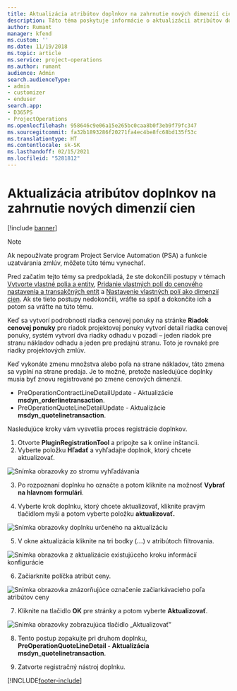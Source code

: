 ```yaml
---
title: Aktualizácia atribútov doplnkov na zahrnutie nových dimenzií cien
description: Táto téma poskytuje informácie o aktualizácii atribútov doplnkov pre dimenzie cien.
author: Rumant
manager: kfend
ms.custom: ''
ms.date: 11/19/2018
ms.topic: article
ms.service: project-operations
ms.author: rumant
audience: Admin
search.audienceType:
- admin
- customizer
- enduser
search.app:
- D365PS
- ProjectOperations
ms.openlocfilehash: 958646c9e06a15e265bc0caa8b0f3eb9f79fc347
ms.sourcegitcommit: fa32b1893286f20271fa4ec4be8fc68bd135f53c
ms.translationtype: HT
ms.contentlocale: sk-SK
ms.lasthandoff: 02/15/2021
ms.locfileid: "5281812"
---
```

# <a name="update-plug-in-attributes-to-include-new-pricing-dimensions"></a>Aktualizácia atribútov doplnkov na zahrnutie nových dimenzií cien

[!include [banner](../includes/psa-now-project-operations.md)]

> [!NOTE]
> Ak nepoužívate program Project Service Automation (PSA) a funkcie uzatvárania zmlúv, môžete túto tému vynechať.

Pred začatím tejto témy sa predpokladá, že ste dokončili postupy v témach [Vytvorte vlastné polia a entity](create-custom-fields-entities.md), [Pridanie vlastných polí do cenového nastavenia a transakčných entít](field-references.md) a [Nastavenie vlastných polí ako dimenzií cien](set-up-pricing-dimensions.md). Ak ste tieto postupy nedokončili, vráťte sa späť a dokončite ich a potom sa vráťte na túto tému.

Keď sa vytvorí podrobnosti riadka cenovej ponuky na stránke **Riadok cenovej ponuky** pre riadok projektovej ponuky vytvorí detail riadka cenovej ponuky, systém vytvorí dva riadky odhadu v pozadí – jeden riadok pre stranu nákladov odhadu a jeden pre predajnú stranu. Toto je rovnaké pre riadky projektových zmlúv.

Keď vykonáte zmenu množstva alebo poľa na strane nákladov, táto zmena sa vyplní na strane predaja. Je to možné, pretože nasledujúce doplnky musia byť znovu registrované po zmene cenových dimenzií.

- PreOperationContractLineDetailUpdate - Aktualizácie **msdyn_orderlinetransaction**.
- PreOperationQuoteLineDetailUpdate - Aktualizácie **msdyn_quotelinetransaction**.

Nasledujúce kroky vám vysvetlia proces registrácie doplnkov.

1. Otvorte **PluginRegistrationTool** a pripojte sa k online inštancii.
2. Vyberte položku **Hľadať** a vyhľadajte doplnok, ktorý chcete aktualizovať.

 ![Snímka obrazovky zo stromu vyhľadávania](media/PRT-1.png)

3. Po rozpoznaní doplnku ho označte a potom kliknite na možnosť **Vybrať na hlavnom formulári**.

4. Vyberte krok doplnku, ktorý chcete aktualizovať, kliknite pravým tlačidlom myši a potom vyberte položku **aktualizovať.**

 ![Snímka obrazovky doplnku určeného na aktualizáciu](media/PRT-2.png)
 
5. V okne aktualizácia kliknite na tri bodky (**...**) v atribútoch filtrovania.

 ![Snímka obrazovka z aktualizácie existujúceho kroku informácií konfigurácie](media/PRT-3.png)
 
6. Začiarknite políčka atribút ceny.

 ![Snímka obrazovka znázorňujúce označenie začiarkávacieho poľa atribútov ceny](media/PRT-4.png)

7. Kliknite na tlačidlo **OK** pre stránky a potom vyberte **Aktualizovať**.

 ![Snímka obrazovky zobrazujúca tlačidlo „Aktualizovať”](media/PRT-5.png)
 
8. Tento postup zopakujte pri druhom doplnku, **PreOperationQuoteLineDetail - Aktualizácia msdyn_quotelinetransaction**.

9. Zatvorte registračný nástroj doplnku.



[!INCLUDE[footer-include](../includes/footer-banner.md)]